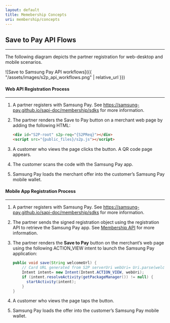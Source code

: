 ```yaml
---
layout: default
title: Memebership Concepts
uri: membership/concepts
---
```


## Save to Pay API Flows
---
The following diagram depicts the partner registration for web-desktop and mobile scenarios.

![Save to Samsung Pay API workflows]({{ "/assets/images/s2p_api_workflows.png" | relative_url }})


#### Web API Registration Process
---
1. A partner registers with Samsung Pay. See https://samsung-pay.github.io/sapi-doc/membership/sdks for more information.

2. The partner renders the Save to Pay button on a merchant web page by adding the following HTML:
    ```html
    <div id="S2P-root" s2p-req="{S2PReq}"></div>
    <script src="{public_files}/s2p.js"></script>
    ```

3. A customer who views the page clicks the button. A QR code page appears.

4. The customer scans the code with the Samsung Pay app.

5. Samsung Pay loads the merchant offer into the customer’s Samsung Pay mobile wallet.

#### Mobile App Registration Process
---
1. A partner registers with Samsung Pay. See https://samsung-pay.github.io/sapi-doc/membership/sdks for more information.

2. The partner sends the signed registration object using the registration API to retrieve the Samsung Pay app. See [Membership API][Membership API page] for more information.

3. The partner renders the **Save to Pay** button on the merchant’s web page using the following ACTION_VIEW intent to launch the Samsung Pay application:
    ```java
    public void save(String welcomeUrl) {
        // Card URL generated from S2P serverUri webUri= Uri.parse(welcomeUrl);
        Intent intent= new Intent(Intent.ACTION_VIEW, webUri);
        if (intent.resolveActivity(getPackageManager()) != null) {
          startActivity(intent);
        }
    }
    ```

4. A customer who views the page taps the button.

5. Samsung Pay loads the offer into the customer’s Samsung Pay mobile wallet.



[Membership API page]: https://samsung-pay.github.io/sapi-doc/membership/api
